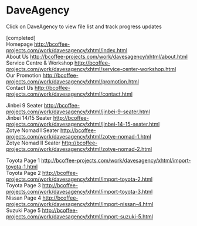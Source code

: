 DaveAgency
==========  

Click on DaveAgency to view file list and track progress updates  

[completed]  
Homepage http://bcoffee-projects.com/work/davesagency/xhtml/index.html  
About Us http://bcoffee-projects.com/work/davesagency/xhtml/about.html  
Service Centre & Workshop http://bcoffee-projects.com/work/davesagency/xhtml/service-center-workshop.html  
Our Promotion http://bcoffee-projects.com/work/davesagency/xhtml/promotion.html  
Contact Us http://bcoffee-projects.com/work/davesagency/xhtml/contact.html  

Jinbei 9 Seater http://bcoffee-projects.com/work/davesagency/xhtml/jinbei-9-seater.html  
Jinbei 14/15 Seater http://bcoffee-projects.com/work/davesagency/xhtml/jinbei-14-15-seater.html  
Zotye Nomad I Seater http://bcoffee-projects.com/work/davesagency/xhtml/zotye-nomad-1.html  
Zotye Nomad II Seater http://bcoffee-projects.com/work/davesagency/xhtml/zotye-nomad-2.html  

Toyota Page 1 http://bcoffee-projects.com/work/davesagency/xhtml/import-toyota-1.html  
Toyota Page 2 http://bcoffee-projects.com/work/davesagency/xhtml/import-toyota-2.html  
Toyota Page 3 http://bcoffee-projects.com/work/davesagency/xhtml/import-toyota-3.html  
Nissan Page 4 http://bcoffee-projects.com/work/davesagency/xhtml/import-nissan-4.html  
Suzuki Page 5 http://bcoffee-projects.com/work/davesagency/xhtml/import-suzuki-5.html  
